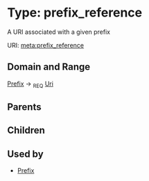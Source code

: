 
# Type: prefix_reference


A URI associated with a given prefix

URI: [meta:prefix_reference](https://w3id.org/biolink/biolinkml/meta/prefix_reference)


## Domain and Range

[Prefix](Prefix.md) ->  <sub>REQ</sub> [Uri](types/Uri.md)

## Parents


## Children


## Used by

 * [Prefix](Prefix.md)

